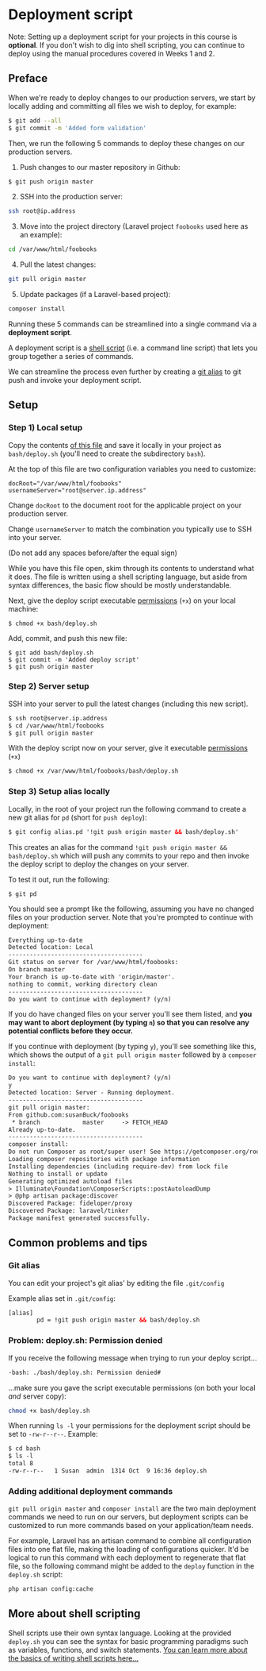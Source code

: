 # Deployment script
Note: Setting up a deployment script for your projects in this course is __optional__. If you don't wish to dig into shell scripting, you can continue to deploy using the manual procedures covered in Weeks 1 and 2.

## Preface
When we're ready to deploy changes to our production servers, we start by locally adding and committing all files we wish to deploy, for example:

```bash
$ git add --all
$ git commit -m 'Added form validation'
```

Then, we run the following 5 commands to deploy these changes on our production servers.

1. Push changes to our master repository in Github:
```bash
$ git push origin master
```

2. SSH into the production server:
```bash
ssh root@ip.address
```

3. Move into the project directory (Laravel project `foobooks` used here as an example):
```bash
cd /var/www/html/foobooks
```

4. Pull the latest changes:
```bash
git pull origin master
```

5. Update packages (if a Laravel-based project):
```bash
composer install
```

Running these 5 commands can be streamlined into a single command via a __deployment script__.

A deployment script is a [shell script](https://www.panix.com/~elflord/unix/bash-tute.html) (i.e. a command line script) that lets you group together a series of commands.

We can streamline the process even further by creating a [git alias](https://git-scm.com/book/en/v2/Git-Basics-Git-Aliases) to git push and invoke your deployment script.


## Setup
### Step 1) Local setup
Copy the contents [of this file](https://raw.githubusercontent.com/susanBuck/dwa15-fall2017/master/01_Servers_and_Git/999_Extras/deploy.sh) and save it locally in your project as `bash/deploy.sh` (you'll need to create the subdirectory `bash`).

At the top of this file are two configuration variables you need to customize:

```
docRoot="/var/www/html/foobooks"
usernameServer="root@server.ip.address"
```

Change `docRoot` to the document root for the applicable project on your production server.

Change `usernameServer` to match the combination you typically use to SSH into your server.

(Do not add any spaces before/after the equal sign)

While you have this file open, skim through its contents to understand what it does. The file is written using a shell scripting language, but aside from syntax differences, the basic flow should be mostly understandable.

Next, give the deploy script executable [permissions](https://github.com/susanBuck/dwa15-fall2017/blob/master/00_Command_Line/99_Extras/Permissions.md) (`+x`) on your local machine:
```
$ chmod +x bash/deploy.sh
```

Add, commit, and push this new file:
```
$ git add bash/deploy.sh
$ git commit -m 'Added deploy script'
$ git push origin master
```


### Step 2) Server setup
SSH into your server to pull the latest changes (including this new script).

```xml
$ ssh root@server.ip.address
$ cd /var/www/html/foobooks
$ git pull origin master
```

With the deploy script now on your server, give it executable [permissions](https://github.com/susanBuck/dwa15-fall2017/blob/master/00_Command_Line/99_Extras/Permissions.md) (`+x`)

```xml
$ chmod +x /var/www/html/foobooks/bash/deploy.sh
```


### Step 3) Setup alias locally
Locally, in the root of your project run the following command to create a new git alias for `pd` (short for `push deploy`):

```xml
$ git config alias.pd '!git push origin master && bash/deploy.sh'
```

This creates an alias for the command `!git push origin master && bash/deploy.sh` which will push any commits to your repo and then invoke the deploy script to deploy the changes on your server.

To test it out, run the following:

```
$ git pd
```

You should see a prompt like the following, assuming you have no changed files on your production server. Note that you're prompted to continue with deployment:

```xml
Everything up-to-date
Detected location: Local
--------------------------------------
Git status on server for /var/www/html/foobooks:
On branch master
Your branch is up-to-date with 'origin/master'.
nothing to commit, working directory clean
--------------------------------------
Do you want to continue with deployment? (y/n)
```

If you do have changed files on your server you'll see them listed, and __you may want to abort deployment (by typing `n`) so that you can resolve any potential conflicts before they occur.__

If you continue with deployment (by typing `y`), you'll see something like this, which shows the output of a `git pull origin master` followed by a `composer install`:

```xml
Do you want to continue with deployment? (y/n)
y
Detected location: Server - Running deployment.
--------------------------------------
git pull origin master:
From github.com:susanBuck/foobooks
 * branch            master     -> FETCH_HEAD
Already up-to-date.
--------------------------------------
composer install:
Do not run Composer as root/super user! See https://getcomposer.org/root for details
Loading composer repositories with package information
Installing dependencies (including require-dev) from lock file
Nothing to install or update
Generating optimized autoload files
> Illuminate\Foundation\ComposerScripts::postAutoloadDump
> @php artisan package:discover
Discovered Package: fideloper/proxy
Discovered Package: laravel/tinker
Package manifest generated successfully.
```


## Common problems and tips

### Git alias
You can edit your project's git alias' by editing the file `.git/config`

Example alias set in `.git/config`:

```xml
[alias]
        pd = !git push origin master && bash/deploy.sh
```

### Problem: deploy.sh: Permission denied
If you receive the following message when trying to run your deploy script...
```bash
-bash: ./bash/deploy.sh: Permission denied#
```

...make sure you gave the script executable permissions (on both your local *and* server copy):

```bash
chmod +x bash/deploy.sh
```

When running `ls -l` your permissions for the deployment script should be set to `-rw-r--r--`. Example:

```xml
$ cd bash
$ ls -l
total 8
-rw-r--r--   1 Susan  admin  1314 Oct  9 16:36 deploy.sh
```

### Adding additional deployment commands
`git pull origin master` and `composer install` are the two main deployment commands we need to run on our servers, but deployment scripts can be customized to run more commands based on your application/team needs.

For example, Laravel has an artisan command to combine all configuration files into one flat file, making the loading of configurations quicker. It'd be logical to run this command with each deployment to regenerate that flat file, so the following command might be added to the `deploy` function in the `deploy.sh` script:

```bash
php artisan config:cache
```


## More about shell scripting
Shell scripts use their own syntax language. Looking at the provided `deploy.sh` you can see the syntax for basic programming paradigms such as variables, functions, and switch statements. [You can learn more about the basics of writing shell scripts here...](https://www.panix.com/~elflord/unix/bash-tute.html)
